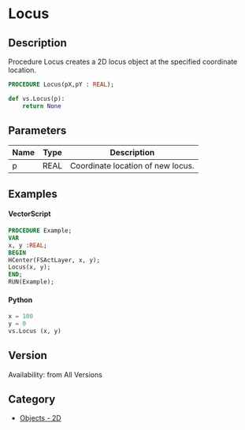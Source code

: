 # Locus

## Description
Procedure Locus creates a 2D locus object at the specified coordinate location.

```pascal
PROCEDURE Locus(pX,pY : REAL);
```

```python
def vs.Locus(p):
    return None
```

## Parameters
|Name|Type|Description|
|---|---|---|
|p|REAL|Coordinate location of new locus.|

## Examples
#### VectorScript ####
```pascal
PROCEDURE Example;
VAR
x, y :REAL;
BEGIN
HCenter(FSActLayer, x, y);
Locus(x, y);
END;
RUN(Example);
```
#### Python ####
```python
x = 100
y = 0
vs.Locus (x, y)
```

## Version
Availability: from All Versions

## Category
* [Objects - 2D](../Categories/Objects%20-%202D.md)
